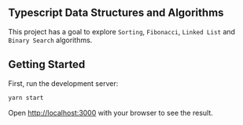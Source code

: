 ## Typescript Data Structures and Algorithms

This project has a goal to explore `Sorting`, `Fibonacci`, `Linked List` and `Binary Search` algorithms.

## Getting Started

First, run the development server:

```bash
yarn start
```

Open [http://localhost:3000](http://localhost:3000) with your browser to see the result.